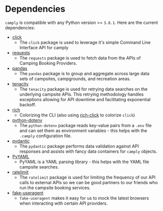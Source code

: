 # Dependencies

`camply` is compatible with any Python version >= `3.8.1`. Here are the current dependencies:

-   [click](https://docs.python-requests.org/en/master/)
    -   The `click` package is used to leverage it's simple Command Line Interface
        API for camply
-   [requests](https://docs.python-requests.org/en/master/)
    -   The `requests` package is used to fetch data from the APIs of Camping Booking Providers.
-   [pandas](https://pandas.pydata.org/)
    -   The `pandas` package is to group and aggregate across large data sets of campsites,
        campgrounds, and recreation areas.
-   [tenacity](https://tenacity.readthedocs.io/en/latest/)
    -   The `tenacity` package is used for retrying data searches on the underlying campsite APIs.
        This retrying methodology handles exceptions allowing for API downtime and facilitating
        exponential backoff.
-   [rich](https://github.com/textualize/rich)
    -   Colorizing the CLI (also using [rich-click](https://github.com/ewels/rich-click) to
        colorize `click`)
-   [python-dotenv](https://github.com/theskumar/python-dotenv)
    -   The `python-dotenv` package reads key-value pairs from a `.env` file and can set them as
        environment variables - this helps with the `.camply` configuration file.
-   [pydantic](https://github.com/samuelcolvin/pydantic)
    -   The `pydantic` package performs data validation against API responses and assists with fancy
        data containers for `camply` objects.
-   [PyYAML](https://pyyaml.org/)
    -   PyYAML is a YAML parsing library - this helps with the YAML file campsite searches.
-   [ratelimit](https://github.com/tomasbasham/ratelimit)
    -   The `ratelimit` package is used for limiting the frequency of our API calls to external
        APIs so we can be good partners to our friends who run the campsite booking services.
-   [fake-useragent](https://github.com/fake-useragent/fake-useragent)
    -   `fake-useragent` makes it easy for us to mock the latest browsers when interacting with
        certain API providers.
